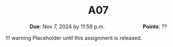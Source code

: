 <h1 align="center">
A07
</h1>

<p style="text-align: center;">
    <object hspace="50">
        <strong>Due</strong></a>: Nov 7, 2024 by 11:59 p.m.
    </object>
    <object hspace="50">
        <strong>Points</strong></a>: ??
    </object>
</p>

!!! warning
    Placeholder until this assignment is released.
